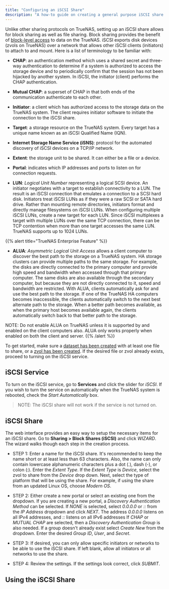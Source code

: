 ```yaml
---
title: "Configuring an iSCSI Share"
description: "A how-to guide on creating a general purpose iSCSI share."
---
```


Unlike other sharing protocols on TrueNAS, setting up an iSCSI share
allows for block sharing as well as file sharing. Block sharing provides
the benefit of
[block-level access](https://en.wikipedia.org/wiki/Block-level_storage)
to data on the TrueNAS. iSCSI exports disk devices (zvols on TrueNAS)
over a network that allows other iSCSI clients (initiators) to attach to
and mount. Here is a list of terminology to be familiar with:

* **CHAP**: an authentication method which uses a shared secret and
three-way authentication to determine if a system is authorized to
access the storage device and to periodically confirm that the session
has not been hijacked by another system. In iSCSI, the initiator
(client) performs the CHAP authentication.

* **Mutual CHAP**: a superset of CHAP in that both ends of the
communication authenticate to each other.

* **Initiator**: a client which has authorized access to the storage data
on the TrueNAS system. The client requires initiator software to initiate the connection to the iSCSI share.

* **Target**: a storage resource on the TrueNAS system. Every target has
a unique name known as an iSCSI Qualified Name (IQN).

* **Internet Storage Name Service (iSNS)**: protocol for the automated
discovery of iSCSI devices on a TCP/IP network.

* **Extent**: the storage unit to be shared. It can either be a file or a
device.

* **Portal**: indicates which IP addresses and ports to listen on for
connection requests.

* **LUN**: *Logical Unit Number* representing a logical SCSI device. An
initiator negotiates with a target to establish connectivity to a LUN.
The result is an iSCSI connection that emulates a connection to a SCSI
hard disk. Initiators treat iSCSI LUNs as if they were a raw SCSI or
SATA hard drive. Rather than mounting remote directories, initiators
format and directly manage filesystems on iSCSI LUNs. When configuring
multiple iSCSI LUNs, create a new target for each LUN. Since iSCSI
multiplexes a target with multiple LUNs over the same TCP connection,
there can be TCP contention when more than one target accesses the same
LUN. TrueNAS supports up to 1024 LUNs.

{{% alert title="TrueNAS Enterprise Feature" %}}
* **ALUA**: *Asymmetric Logical Unit Access* allows a client computer to
discover the best path to the storage on a TrueNAS system. HA storage
clusters can provide multiple paths to the same storage. For example,
the disks are directly connected to the primary computer and provide
high speed and bandwidth when accessed through that primary computer.
The same disks are also available through the secondary computer, but
because they are not directly connected to it, speed and bandwidth are
restricted. With ALUA, clients automatically ask for and use the best
path to the storage. If one of the TrueNAS HA computers becomes
inaccessible, the clients automatically switch to the next best
alternate path to the storage. When a better path becomes available,
as when the primary host becomes available again, the clients
automatically switch back to that better path to the storage.

NOTE: Do not enable ALUA on TrueNAS unless it is supported by and
enabled on the client computers also. ALUA only works properly when
enabled on both the client and server.
{{% /alert %}}


To get started, make sure a
<a href="/docs/intitial-setup/storage/datasets/">dataset has been created</a>
with at least one file to share, or a
<a href="/docs/initial-setup/storage/zvols/">zvol has been created</a>.
If the desired file or zvol already exists, proceed to turning on the
iSCSI service.

## iSCSI Service

To turn on the iSCSI service, go to **Services** and click the slider
for *iSCSI*. If you wish to turn the service on automatically when the
TrueNAS system is rebooted, check the *Start Automatically* box.

> NOTE: The iSCSI share will not work if the service is not turned on.

## iSCSI Share

The web interface provides an easy way to setup the necessary items for
an iSCSI share. Go to **Sharing > Block Shares (iSCSI)** and click
*WIZARD*. The wizard walks though each step in the creation process.

* STEP 1: Enter a name for the iSCSI share. It's recommended to keep the
name short or at least less than 63 characters. Also, the name can
only contain lowercase alphanumeric characters plus a dot (.),
dash (-), or colon (:). Enter the *Extent Type*. If the *Extent Type*
is *Device*, select the zvol to share from the *Device* drop down.
Next, select the type of platform that will be using the share. For
example, if using the share from an updated Linux OS, choose
*Modern OS*.

* STEP 2: Either create a new portal or select an existing one from
the dropdown. If you are creating a new portal, a *Discovery
Authentication Method* can be selected. If *NONE* is selected, select
*0.0.0.0* or *::* from the *IP Address* dropdown and click *NEXT*. The
address *0.0.0.0* listens on all IPv4 addresses, and *::* listens on
all IPv6 addresses If *CHAP* or *MUTUAL CHAP* are selected, then a
*Discovery Authentication Group* is also needed. If a group doesn't
already exist select *Create New* from the dropdown. Enter the desired
*Group ID*, *User*, and *Secret*.

* STEP 3: If desired, you can only allow specific initiators or networks
to be able to use the iSCSI share. If left blank, allow all initiators
or all networks to use the share.

* STEP 4: Review the settings. If the settings look correct, click
*SUBMIT*.

## Using the iSCSI Share

